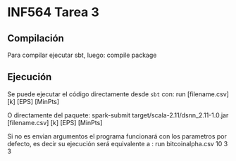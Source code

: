 # INF564 Tarea 3

## Compilación
Para compilar ejecutar sbt, luego:
    compile
    package

## Ejecución
Se puede ejecutar el código directamente desde `sbt` con:
    run [filename.csv] [k] [EPS] [MinPts]

O directamente del paquete:
    spark-submit target/scala-2.11/dsnn_2.11-1.0.jar [filename.csv] [k] [EPS] [MinPts]

Si no es envian argumentos el programa funcionará con los parametros por defecto, es decir su ejecución será equivalente a :
    run bitcoinalpha.csv 10 3 3
